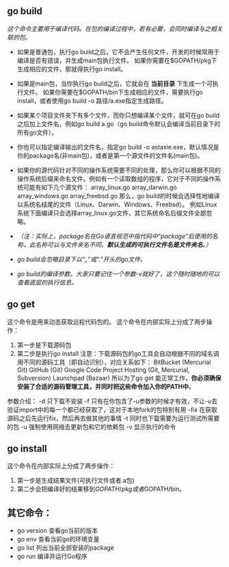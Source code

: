 ## go build
*这个命令主要用于编译代码。在包的编译过程中，若有必要，会同时编译与之相关联的包。*

- 如果是普通包，执行go build之后，它不会产生任何文件，开发的时候常用于编译是否有错误，并生成main包执行文件。
如果你需要在$GOPATH/pkg下生成相应的文件，那就得执行go install。

- 如果是main包，当你执行go build之后，它就会在 __当前目录__ 下生成一个可执行文件。
如果你需要在$GOPATH/bin下生成相应的文件，需要执行go install，或者使用go build -o 路径/a.exe指定生成路径。

- 如果某个项目文件夹下有多个文件，而你只想编译某个文件，就可在go build之后加上文件名，例如go build a.go（go build命令默认会编译当前目录下的所有go文件）。

- 你也可以指定编译输出的文件名，指定go build -o astaxie.exe，默认情况是你的package名(非main包)，或者是第一个源文件的文件名(main包)。

- 如果你的源代码针对不同的操作系统需要不同的处理，那么你可以根据不同的操作系统后缀来命名文件。例如有一个读取数组的程序，它对于不同的操作系统可能有如下几个源文件：
array_linux.go array_darwin.go array_windows.go array_freebsd.go
那么，go build的时候会选择性地编译以系统名结尾的文件（Linux、Darwin、Windows、Freebsd）。
例如Linux系统下面编译只会选择array_linux.go文件，其它系统命名后缀文件全部忽略。

- *（注：实际上，package名在Go语言规范中指代码中“package”后使用的名称，此名称可以与文件夹名不同。__默认生成的可执行文件名是文件夹名__。）*
- *go build会忽略目录下以“_”或“.”开头的go文件。*
- *go build的编译参数。大家只要记住一个参数-v就好了，这个随时随地的可以查看底层的执行信息。*

## go get
这个命令是用来动态获取远程代码包的。
这个命令在内部实际上分成了两步操作：
1. 第一步是下载源码包
2. 第二步是执行go install
注意：下载源码包的go工具会自动根据不同的域名调用不同的源码工具（即自动识别），对应关系如下：
BitBucket (Mercurial Git)
GitHub (Git)
Google Code Project Hosting (Git, Mercurial, Subversion)
Launchpad (Bazaar)
所以为了go get 能正常工作，__你必须确保安装了合适的源码管理工具，并同时把这些命令加入你的PATH中__。

参数介绍：
-d 只下载不安装
-f 只有在你包含了-u参数的时候才有效，不让-u去验证import中的每一个都已经获取了，这对于本地fork的包特别有用
-fix 在获取源码之后先运行fix，然后再去做其他的事情
-t 同时也下载需要为运行测试所需要的包
-u 强制使用网络去更新包和它的依赖包
-v 显示执行的命令


## go install
这个命令在内部实际上分成了两步操作：
1. 第一步是生成结果文件(可执行文件或者.a包)
2. 第二步会把编译好的结果移到$GOPATH/pkg或者$GOPATH/bin。


## 其它命令：
- go version 查看go当前的版本
- go env 查看当前go的环境变量
- go list 列出当前全部安装的package
- go run 编译并运行Go程序




